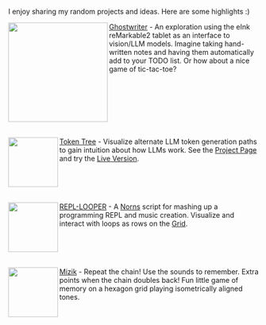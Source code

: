 I enjoy sharing my random projects and ideas. Here are some highlights :)

<img src="https://github.com/awwaiid/ghostwriter/raw/main/docs/example-kansas.gif" height=200 align="left"/>

[Ghostwriter](https://github.com/awwaiid/ghostwriter) - An exploration using the eInk reMarkable2 tablet as an interface to vision/LLM models. Imagine taking hand-written notes and having them automatically add to your TODO list. Or how about a nice game of tic-tac-toe?

<br clear="both"/><br clear="both"/>

<img src="https://thelackthereof.org/_ipx/_/img/Token_Tree_-_Simple.png" height="100" align="left"/>

[Token Tree](https://github.com/awwaiid/token-tree) - Visualize alternate LLM token generation paths to gain intuition about how LLMs work. See the [Project Page](https://thelackthereof.org/llm-token-tree-visualization) and try the [Live Version](https://thelackthereof.org/token-tree/).

<br clear="both"/><br clear="both"/>

<img src="https://github.com/awwaiid/repl-looper/raw/dev/docs/20230318-norns-screenshot.png" height="100" align="left"/>

[REPL-LOOPER](https://github.com/awwaiid/repl-looper) - A [Norns](https://monome.org/docs/norns/) script for mashing up a programming REPL and music creation. Visualize and interact with loops as rows on the [Grid](https://monome.org/docs/grid/).

<br clear="both"/><br clear="both"/>

<img src="https://github.com/user-attachments/assets/069374bb-e130-4818-94c9-70f2cff97d64" height="100" align="left"/>

[Mizik](https://github.com/awwaiid/mizik) - Repeat the chain! Use the sounds to remember. Extra points when the chain doubles back! Fun little game of memory on a hexagon grid playing isometrically aligned tones.
